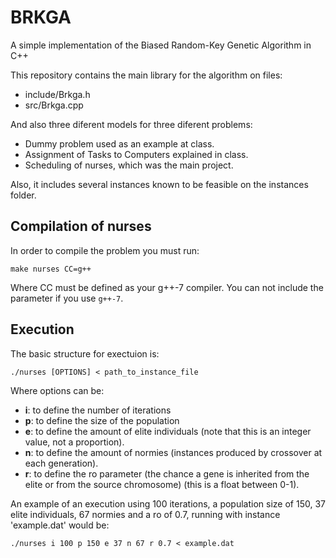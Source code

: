 # BRKGA
A simple implementation of the Biased Random-Key Genetic Algorithm in C++

This repository contains the main library for the algorithm on files:
  + include/Brkga.h
  + src/Brkga.cpp
 
And also three diferent models for three diferent problems:
  + Dummy problem used as an example at class.
  + Assignment of Tasks to Computers explained in class.
  + Scheduling of nurses, which was the main project.
  
Also, it includes several instances known to be feasible on the instances folder.

## Compilation of nurses

In order to compile the problem you must run:

`make nurses CC=g++`

Where CC must be defined as your g++-7 compiler. You can not include the parameter if you use `g++-7`.

## Execution

The basic structure for exectuion is:

`./nurses [OPTIONS] < path_to_instance_file`

Where options can be:
  + **i**: to define the number of iterations
  + **p**: to define the size of the population
  + **e**: to define the amount of elite individuals (note that this is an integer value, not a proportion).
  + **n**: to define the amount of normies (instances produced by crossover at each generation).
  + **r**: to define the ro parameter (the chance a gene is inherited from the elite or from the source chromosome) (this is a float between 0-1).

An example of an execution using 100 iterations, a population size of 150, 37 elite individuals, 67 normies and a ro of 0.7, running with instance 'example.dat' would be:

`./nurses i 100 p 150 e 37 n 67 r 0.7 < example.dat`

